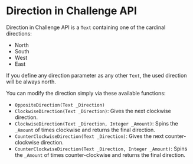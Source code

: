 # Direction in Challenge API

Direction in Challenge API is a `Text` containing one of the cardinal directions:

- North
- South
- West
- East

If you define any direction parameter as any other `Text`, the used direction will be always north.

You can modify the direction simply via these available functions:

- `OppositeDirection(Text _Direction)`
- `ClockwiseDirection(Text _Direction)`: Gives the next clockwise direction.
- `ClockwiseDirection(Text _Direction, Integer _Amount)`: Spins the `_Amount` of times clockwise and returns the final direction.
- `CounterClockwiseDirection(Text _Direction)`: Gives the next counter-clockwise direction.
- `CounterClockwiseDirection(Text _Direction, Integer _Amount)`: Spins the `_Amount` of times counter-clockwise and returns the final direction.